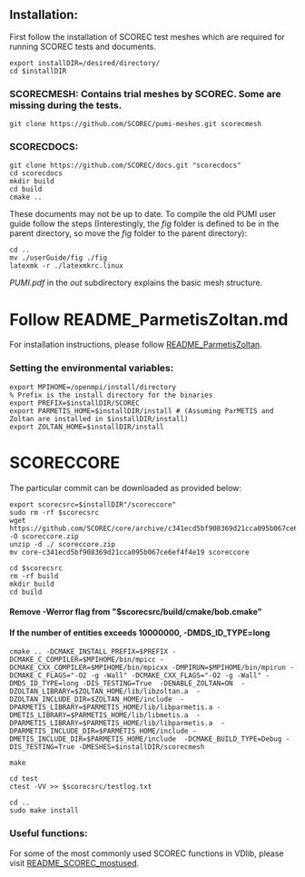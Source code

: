## Installation:
First follow the installation of SCOREC test meshes which are required for running SCOREC tests and documents. 
```
export installDIR=/desired/directory/
cd $installDIR
```

### SCORECMESH: Contains trial meshes by SCOREC. Some are missing during the tests.
```
git clone https://github.com/SCOREC/pumi-meshes.git scorecmesh
```

### SCORECDOCS:
```
git clone https://github.com/SCOREC/docs.git "scorecdocs"
cd scorecdocs
mkdir build
cd build
cmake ..
```
These documents may not be up to date. To compile the old PUMI user guide follow the steps (Interestingly, the *fig* folder is defined to be in the parent directory, so move the *fig* folder to the parent directory):
```
cd ..
mv ./userGuide/fig ./fig     
latexmk -r ./latexmkrc.linux
```
*PUMI.pdf* in the *out* subdirectory explains the basic mesh structure.

# Follow README_ParmetisZoltan.md
For installation instructions, please follow [README_ParmetisZoltan](README_ParmetisZoltan.md).

### Setting the environmental variables:

```
export MPIHOME=/openmpi/install/directory
% Prefix is the install directory for the binaries
export PREFIX=$installDIR/SCOREC
export PARMETIS_HOME=$installDIR/install # (Assuming ParMETIS and Zoltan are installed in $installDIR/install)
export ZOLTAN_HOME=$installDIR/install
```
# SCORECCORE
The particular commit can be downloaded as provided below:
```
export scorecsrc=$installDIR"/scoreccore"
sudo rm -rf $scorecsrc
wget https://github.com/SCOREC/core/archive/c341ecd5bf908369d21cca095b067ce6ef4f4e19.zip -O scoreccore.zip
unzip -d ./ scoreccore.zip
mv core-c341ecd5bf908369d21cca095b067ce6ef4f4e19 scoreccore
```

```
cd $scorecsrc
rm -rf build
mkdir build
cd build
```

#### Remove -Werror flag from "\$scorecsrc/build/cmake/bob.cmake"
#### If the number of entities exceeds 10000000, -DMDS_ID_TYPE=long
```
cmake .. -DCMAKE_INSTALL_PREFIX=$PREFIX -DCMAKE_C_COMPILER=$MPIHOME/bin/mpicc -DCMAKE_CXX_COMPILER=$MPIHOME/bin/mpicxx -DMPIRUN=$MPIHOME/bin/mpirun -DCMAKE_C_FLAGS="-O2 -g -Wall" -DCMAKE_CXX_FLAGS="-O2 -g -Wall" -DMDS_ID_TYPE=long -DIS_TESTING=True  -DENABLE_ZOLTAN=ON  -DZOLTAN_LIBRARY=$ZOLTAN_HOME/lib/libzoltan.a  -DZOLTAN_INCLUDE_DIR=$ZOLTAN_HOME/include  -DPARMETIS_LIBRARY=$PARMETIS_HOME/lib/libparmetis.a -DMETIS_LIBRARY=$PARMETIS_HOME/lib/libmetis.a  -DPARMETIS_LIBRARY=$PARMETIS_HOME/lib/libparmetis.a  -DPARMETIS_INCLUDE_DIR=$PARMETIS_HOME/include -DMETIS_INCLUDE_DIR=$PARMETIS_HOME/include  -DCMAKE_BUILD_TYPE=Debug -DIS_TESTING=True -DMESHES=$installDIR/scorecmesh

make 

cd test
ctest -VV >> $scorecsrc/testlog.txt

cd ..
sudo make install
```
### Useful functions:
For some of the most commonly used SCOREC functions in VDlib, please visit [README_SCOREC_mostused](README_SCOREC_mostused.md).
